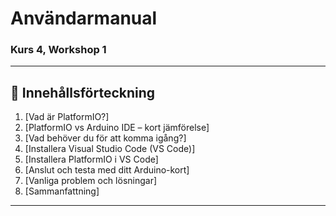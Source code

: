 # Användarmanual
### Kurs 4, Workshop 1

---

## 🧾 Innehållsförteckning
1. [Vad är PlatformIO?]
2. [PlatformIO vs Arduino IDE – kort jämförelse]
3. [Vad behöver du för att komma igång?]
4. [Installera Visual Studio Code (VS Code)]
5. [Installera PlatformIO i VS Code]
6. [Anslut och testa med ditt Arduino-kort]
7. [Vanliga problem och lösningar]
8. [Sammanfattning]

--- 
